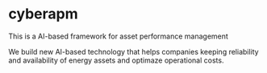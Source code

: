 # cyberapm
This is a AI-based framework for asset performance management

We build new AI-based technology that helps companies keeping reliability and availability of energy assets and optimaze operational costs.
